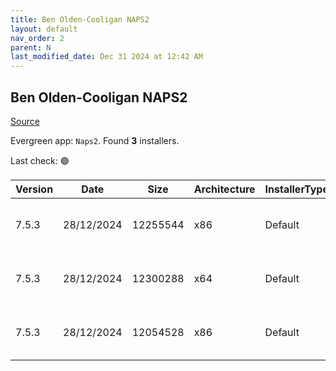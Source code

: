```yaml
---
title: Ben Olden-Cooligan NAPS2
layout: default
nav_order: 2
parent: N
last_modified_date: Dec 31 2024 at 12:42 AM
---
```


## Ben Olden-Cooligan NAPS2

[Source](https://www.naps2.com/)

Evergreen app: `Naps2`. Found **3** installers.

Last check: 🟢

| Version | Date       | Size     | Architecture | InstallerType | Type | URI                                                                                                                                                                      |
| ------- | ---------- | -------- | ------------ | ------------- | ---- | ------------------------------------------------------------------------------------------------------------------------------------------------------------------------ |
| 7.5.3   | 28/12/2024 | 12255544 | x86          | Default       | exe  | [https://github.com/cyanfish/naps2/releases/download/v7.5.3/naps2-7.5.3-win.exe](https://github.com/cyanfish/naps2/releases/download/v7.5.3/naps2-7.5.3-win.exe)         |
| 7.5.3   | 28/12/2024 | 12300288 | x64          | Default       | msi  | [https://github.com/cyanfish/naps2/releases/download/v7.5.3/naps2-7.5.3-win-x64.msi](https://github.com/cyanfish/naps2/releases/download/v7.5.3/naps2-7.5.3-win-x64.msi) |
| 7.5.3   | 28/12/2024 | 12054528 | x86          | Default       | msi  | [https://github.com/cyanfish/naps2/releases/download/v7.5.3/naps2-7.5.3-win-x86.msi](https://github.com/cyanfish/naps2/releases/download/v7.5.3/naps2-7.5.3-win-x86.msi) |
